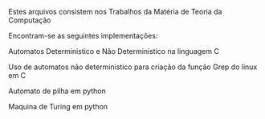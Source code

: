 Estes arquivos consistem nos Trabalhos da Matéria de Teoria da Computação

Encontram-se as seguintes implementações:

Automatos Deterministico e Não Deterministico na linguagem C

Uso de automatos não deterministico para criação da função Grep do linux em C

Automato de pilha em python

Maquina de Turing em python
